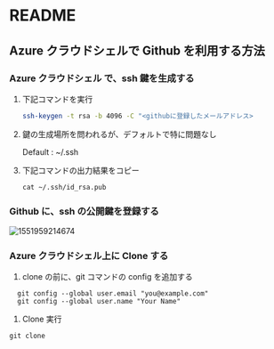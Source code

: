 # README



## Azure クラウドシェルで Github を利用する方法



### Azure クラウドシェル で、ssh 鍵を生成する



1. 下記コマンドを実行

   ```bash
   ssh-keygen -t rsa -b 4096 -C "<githubに登録したメールアドレス>
   ```

1. 鍵の生成場所を問われるが、デフォルトで特に問題なし

   Default : ~/.ssh

2. 下記コマンドの出力結果をコピー

   ```
   cat ~/.ssh/id_rsa.pub
   ```

### Github に、ssh の公開鍵を登録する

![1551959214674](https://github.com/mayoneka/CSS_Academy_C/images/1.jpg)





### Azure クラウドシェル上に Clone する

1. clone の前に、git コマンドの config を追加する

```
  git config --global user.email "you@example.com"
  git config --global user.name "Your Name"
```

1. Clone 実行

```
git clone 
```





